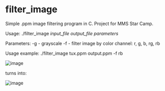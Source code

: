 # filter_image
Simple .ppm image filtering program in C. Project for MMS Star Camp.

Usage:
./filter_image *input_file* *output_file* *parameters*

Parameters:
-g - grayscale
-f - filter image by color channel: r, g, b, rg, rb

Usage example:
./filter_image tux.ppm output.ppm -f rb

![image](https://user-images.githubusercontent.com/57728039/182178550-c9f3d342-e806-438d-8308-a2ccbd1eb2c2.png)

turns into:

![image](https://user-images.githubusercontent.com/57728039/182178630-7c61bfe3-d56d-4b5b-9c8e-495c41602a0a.png)
